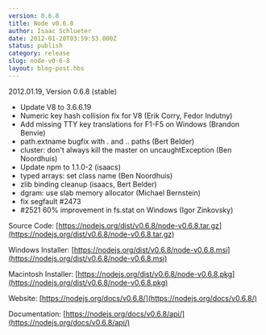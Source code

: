 ```yaml
---
version: 0.6.8
title: Node v0.6.8
author: Isaac Schlueter
date: 2012-01-20T03:59:53.000Z
status: publish
category: release
slug: node-v0-6-8
layout: blog-post.hbs
---
```


2012.01.19, Version 0.6.8 (stable)

* Update V8 to 3.6.6.19
* Numeric key hash collision fix for V8 (Erik Corry, Fedor Indutny)
* Add missing TTY key translations for F1-F5 on Windows (Brandon Benvie)
* path.extname bugfix with . and .. paths (Bert Belder)
* cluster: don't always kill the master on uncaughtException (Ben Noordhuis)
* Update npm to 1.1.0-2 (isaacs)
* typed arrays: set class name (Ben Noordhuis)
* zlib binding cleanup (isaacs, Bert Belder)
* dgram: use slab memory allocator (Michael Bernstein)
* fix segfault #2473
* #2521 60% improvement in fs.stat on Windows (Igor Zinkovsky)

Source Code: [https://nodejs.org/dist/v0.6.8/node-v0.6.8.tar.gz](https://nodejs.org/dist/v0.6.8/node-v0.6.8.tar.gz)

Windows Installer: [https://nodejs.org/dist/v0.6.8/node-v0.6.8.msi](https://nodejs.org/dist/v0.6.8/node-v0.6.8.msi)

Macintosh Installer: [https://nodejs.org/dist/v0.6.8/node-v0.6.8.pkg](https://nodejs.org/dist/v0.6.8/node-v0.6.8.pkg)

Website: [https://nodejs.org/docs/v0.6.8/](https://nodejs.org/docs/v0.6.8/)

Documentation: [https://nodejs.org/docs/v0.6.8/api/](https://nodejs.org/docs/v0.6.8/api/)
